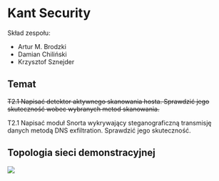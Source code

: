 # Kant Security
Skład zespołu:
 - Artur M. Brodzki
 - Damian Chiliński
 - Krzysztof Sznejder

## Temat
<s> T2.1 Napisać detektor aktywnego skanowania hosta. Sprawdzić jego skuteczność wobec wybranych metod skanowania. </s>

T2.1 Napisać moduł Snorta wykrywający steganograficzną transmisję danych metodą DNS exfiltration. Sprawdzić jego skuteczność. 

## Topologia sieci demonstracyjnej

![](https://gitlab.com/bcyb19l/kant-security/raw/master/img/BCYB-topologia.PNG)